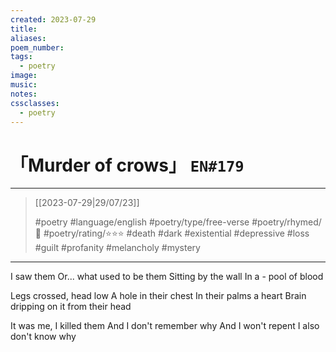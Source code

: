 ```yaml
---
created: 2023-07-29
title:
aliases:
poem_number:
tags:
  - poetry
image:
music:
notes:
cssclasses:
  - poetry
---
```

# 「Murder of crows」 `EN#179`

---

> [[2023-07-29|29/07/23]]
> 
> #poetry 
> #language/english 
> #poetry/type/free-verse 
> #poetry/rhymed/🔴 
> #poetry/rating/⭐⭐⭐ 
> #death #dark #existential #depressive #loss #guilt #profanity #melancholy #mystery 

---

I saw them
Or... what used to be them
Sitting by the wall
In a - pool of blood

Legs crossed, head low
A hole in their chest
In their palms a heart
Brain dripping on it from their head

It was me, I killed them
And I don't remember why
And I won't repent
I also don't know why